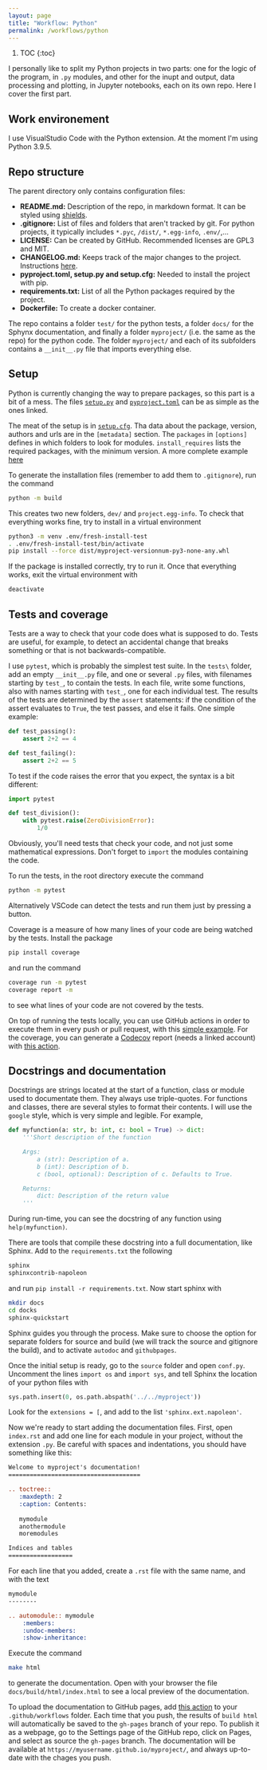```yaml
---
layout: page
title: "Workflow: Python"
permalink: /workflows/python
---
```


1. TOC
{:toc}

I personally like to split my Python projects in two parts: one for the logic of the
program, in `.py` modules, and other for the inupt and output, data processing and
plotting, in Jupyter notebooks, each on its own repo. Here I cover the first part.

## Work environement

I use VisualStudio Code with the Python extension. At the moment I'm using Python
3.9.5.

## Repo structure

The parent directory only contains configuration files:

* **README.md:** Description of the repo, in markdown format. It can be styled
using [shields](shields.io).
* **.gitignore:** List of files and folders that aren't tracked by git. For python
projects, it typically includes `*.pyc`, `/dist/`, `*.egg-info`, `.env/`,...
* **LICENSE:** Can be created by GitHub. Recommended licenses are GPL3 and MIT.
* **CHANGELOG.md:** Keeps track of the major changes to the project. Instructions
[here](https://keepachangelog.com/en/1.0.0/).
* **pyproject.toml, setup.py and setup.cfg:** Needed to install the project with pip.
* **requirements.txt:** List of all the Python packages required by the project.
* **Dockerfile:** To create a docker container.

The repo contains a folder `test/` for the python tests, a folder `docs/` for the
Sphynx documentation, and finally a folder `myproject/` (i.e. the same as the repo)
for the python code. The folder `myproject/` and each of its subfolders contains a
`__init__.py` file that imports everything else.

## Setup

Python is currently changing the way to prepare packages, so this part is a bit of a
mess. The files [`setup.py`](https://github.com/Jorge-Alda/consoleffects/blob/master/setup.py) and [`pyproject.toml`](https://github.com/Jorge-Alda/consoleffects/blob/master/pyproject.toml) can be as simple as the ones linked.

The meat of the setup is in [`setup.cfg`](https://github.com/Jorge-Alda/consoleffects/blob/master/setup.cfg). Tha data about the package, version,
authors and urls are in the `[metadata]` section. The `packages` in `[options]`
defines in which folders to look for modules. `install_requires` lists the
required packages, with the minimum version.
A more complete example [here](https://gist.github.com/althonos/6914b896789d3f2078d1e6237642c35c)

To generate the installation files (remember to add them to `.gitignore`), run the command

```bash
python -m build
```

This creates two new folders, `dev/` and `project.egg-info`. To check that 
everything works fine, try to install in a virtual environment

```bash
python3 -m venv .env/fresh-install-test
. .env/fresh-install-test/bin/activate
pip install --force dist/myproject-versionnum-py3-none-any.whl
```

If the package is installed correctly, try to run it. Once that everything works,
exit the virtual environment with

```bash
deactivate
```

## Tests and coverage

Tests are a way to check that your code does what is supposed to do. Tests are useful,
for example, to detect an accidental change that breaks something or that is not
backwards-compatible.

I use `pytest`, which is probably the simplest test suite. In the `tests\` folder,
add an empty `__init__.py` file, and one or several `.py` files, with filenames
starting by `test_`, to contain the tests. In each file, write some functions, also
with names starting with `test_`, one for each individual test. The results of the
tests are determined by the `assert` statements: if the condition of the assert
evaluates to `True`, the test passes, and else it fails. One simple example:

```python
def test_passing():
    assert 2+2 == 4

def test_failing():
    assert 2+2 == 5
```

To test if the code raises the error that you expect, the syntax is a bit different:

```python
import pytest

def test_division():
    with pytest.raise(ZeroDivisionError):
        1/0
```

Obviously, you'll need tests that check your code, and not just some mathematical
expressions. Don't forget to `import` the modules containing the code.

To run the tests, in the root directory execute the command

```bash
python -m pytest
```

Alternatively VSCode can detect the tests and run them just by pressing a button.

Coverage is a measure of how many lines of your code are being watched by the tests.
Install the package

```bash
pip install coverage
```

and run the command

```bash
coverage run -m pytest
coverage report -m
```

to see what lines of your code are not covered by the tests.

On top of running the tests locally, you can use GitHub actions in order
to execute them in every push or pull request, with this
[simple example](https://github.com/Jorge-Alda/consoleffects/blob/master/.github/workflows/pytest.yml). For the coverage, you can generate a [Codecov](https://codecov.io/gh/Jorge-Alda/consoleffects) report
(needs a linked account) with [this action](https://github.com/Jorge-Alda/consoleffects/blob/master/.github/workflows/codecov.yml).

## Docstrings and documentation

Docstrings are strings located at the start of a function, class or
module used to documentate them. They always use triple-quotes. For
functions and classes, there are several styles to format their contents.
I will use the `google` style, which is very simple and legible. For example,

```python
def myfunction(a: str, b: int, c: bool = True) -> dict:
    '''Short description of the function

    Args:
        a (str): Description of a.
        b (int): Description of b.
        c (bool, optional): Description of c. Defaults to True.

    Returns:
        dict: Description of the return value
    '''
```

During run-time, you can see the docstring of any function using
`help(myfunction)`.

There are tools that compile these docstring into a full documentation, like
Sphinx. Add to the `requirements.txt` the following

```txt
sphinx
sphinxcontrib-napoleon
```

and run `pip install -r requirements.txt`. Now start sphinx with

```bash
mkdir docs
cd docks
sphinx-quickstart
```

Sphinx guides you through the process. Make sure to choose the option for
separate folders for source and build (we will track the source and
gitignore the build), and to activate `autodoc` and `githubpages`.

Once the initial setup is ready, go to the `source` folder and open
`conf.py`. Uncomment the lines `import os` and `import sys`, and tell
Sphinx the location of your python files with

```python
sys.path.insert(0, os.path.abspath('../../myproject'))
```

Look for the `extensions = [`, and add to the list `'sphinx.ext.napoleon'`.

Now we're ready to start adding the documentation files. First, open
`index.rst` and add one line for each module in your project, without the
extension `.py`. Be careful with spaces and indentations, you should have
something like this:

```rst
Welcome to myproject's documentation!
=====================================

.. toctree::
   :maxdepth: 2
   :caption: Contents:
   
   mymodule
   anothermodule
   moremodules

Indices and tables
==================

```

For each line that you added, create a `.rst` file with the same name, and
with the text

```rst
mymodule
--------

.. automodule:: mymodule
    :members:
    :undoc-members:
    :show-inheritance:
```

Execute the command

```bash
make html
```

to generate the documentation. Open with your browser the file
`docs/build/html/index.html` to see a local preview of the documentation.

To upload the documentation to GitHub pages, add [this action](https://github.com/Jorge-Alda/consoleffects/blob/master/.github/workflows/docs.yml)
to your `.github/workflows` folder. Each time that you push, the results
of `build html` will automatically be saved to the `gh-pages` branch of
your repo. To publish it as a webpage, go to the Settings page of the
GitHub repo, click on Pages, and select as source the `gh-pages` branch.
The documentation will be available at `https://myusername.github.io/myproject/`, and always up-to-date with the chages you push.
